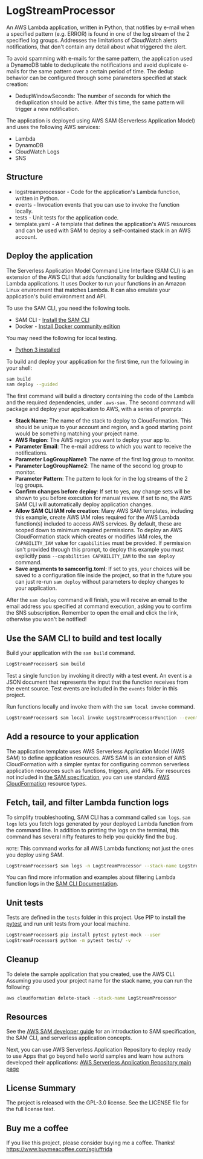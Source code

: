 # LogStreamProcessor
An AWS Lambda application, written in Python, that notifies by e-mail when a specified pattern (e.g. ERROR) is found in one of the log stream of the 2 specified log groups.
Addresses the limitations of CloudWatch alerts notifications, that don't contain any detail about what triggered the alert.

To avoid spamming with e-mails for the same pattern, the application used a DynamoDB table to deduplicate the notifications and avoid duplicate e-mails for the same pattern over a certain period of time.
The dedup behavior can be configured through some parameters specified at stack creation:
- DedupWindowSeconds: The number of seconds for which the deduplication should be active. After this time, the same pattern will trigger a new notification.

The application is deployed using AWS SAM (Serverless Application Model) and uses the following AWS services:
- Lambda
- DynamoDB
- CloudWatch Logs
- SNS

## Structure
- logstreamprocessor - Code for the application's Lambda function, written in Python.
- events - Invocation events that you can use to invoke the function locally.
- tests - Unit tests for the application code.
- template.yaml - A template that defines the application's AWS resources and can be used with SAM to deploy a self-contained stack in an AWS account.

## Deploy the application

The Serverless Application Model Command Line Interface (SAM CLI) is an extension of the AWS CLI that adds functionality for building and testing Lambda applications. It uses Docker to run your functions in an Amazon Linux environment that matches Lambda. It can also emulate your application's build environment and API.

To use the SAM CLI, you need the following tools.

* SAM CLI - [Install the SAM CLI](https://docs.aws.amazon.com/serverless-application-model/latest/developerguide/serverless-sam-cli-install.html)
* Docker - [Install Docker community edition](https://hub.docker.com/search/?type=edition&offering=community)

You may need the following for local testing.
* [Python 3 installed](https://www.python.org/downloads/)

To build and deploy your application for the first time, run the following in your shell:

```bash
sam build
sam deploy --guided
```

The first command will build a directory containing the code of the Lambda and the required dependencies, under ```.aws-sam.```
The second command will package and deploy your application to AWS, with a series of prompts:

* **Stack Name**: The name of the stack to deploy to CloudFormation. This should be unique to your account and region, and a good starting point would be something matching your project name.
* **AWS Region**: The AWS region you want to deploy your app to.
* **Parameter Email**: The e-mail address to which you want to receive the notifications.
* **Parameter LogGroupName1**: The name of the first log group to monitor.
* **Parameter LogGroupName2**: The name of the second log group to monitor.
* **Parameter Pattern**: The pattern to look for in the log streams of the 2 log groups.
* **Confirm changes before deploy**: If set to yes, any change sets will be shown to you before execution for manual review. If set to no, the AWS SAM CLI will automatically deploy application changes.
* **Allow SAM CLI IAM role creation**: Many AWS SAM templates, including this example, create AWS IAM roles required for the AWS Lambda function(s) included to access AWS services. By default, these are scoped down to minimum required permissions. To deploy an AWS CloudFormation stack which creates or modifies IAM roles, the `CAPABILITY_IAM` value for `capabilities` must be provided. If permission isn't provided through this prompt, to deploy this example you must explicitly pass `--capabilities CAPABILITY_IAM` to the `sam deploy` command.
* **Save arguments to samconfig.toml**: If set to yes, your choices will be saved to a configuration file inside the project, so that in the future you can just re-run `sam deploy` without parameters to deploy changes to your application.

After the ```sam deploy``` command will finish, you will receive an email to the email address you specified at command execution, asking you to confirm the SNS subscription.
Remember to open the email and click the link, otherwise you won't be notified!

## Use the SAM CLI to build and test locally

Build your application with the `sam build` command.

```bash
LogStreamProcessor$ sam build
```

Test a single function by invoking it directly with a test event. An event is a JSON document that represents the input that the function receives from the event source. Test events are included in the `events` folder in this project.

Run functions locally and invoke them with the `sam local invoke` command.

```bash
LogStreamProcessor$ sam local invoke LogStreamProcessorFunction --event events/event.json
```

## Add a resource to your application
The application template uses AWS Serverless Application Model (AWS SAM) to define application resources. AWS SAM is an extension of AWS CloudFormation with a simpler syntax for configuring common serverless application resources such as functions, triggers, and APIs. For resources not included in [the SAM specification](https://github.com/awslabs/serverless-application-model/blob/master/versions/2016-10-31.md), you can use standard [AWS CloudFormation](https://docs.aws.amazon.com/AWSCloudFormation/latest/UserGuide/aws-template-resource-type-ref.html) resource types.

## Fetch, tail, and filter Lambda function logs

To simplify troubleshooting, SAM CLI has a command called `sam logs`. `sam logs` lets you fetch logs generated by your deployed Lambda function from the command line. In addition to printing the logs on the terminal, this command has several nifty features to help you quickly find the bug.

`NOTE`: This command works for all AWS Lambda functions; not just the ones you deploy using SAM.

```bash
LogStreamProcessor$ sam logs -n LogStreamProcessor --stack-name LogStreamProcessor --tail
```

You can find more information and examples about filtering Lambda function logs in the [SAM CLI Documentation](https://docs.aws.amazon.com/serverless-application-model/latest/developerguide/serverless-sam-cli-logging.html).

## Unit tests

Tests are defined in the `tests` folder in this project. Use PIP to install the [pytest](https://docs.pytest.org/en/latest/) and run unit tests from your local machine.

```bash
LogStreamProcessor$ pip install pytest pytest-mock --user
LogStreamProcessor$ python -m pytest tests/ -v
```

## Cleanup

To delete the sample application that you created, use the AWS CLI. Assuming you used your project name for the stack name, you can run the following:

```bash
aws cloudformation delete-stack --stack-name LogStreamProcessor
```

## Resources

See the [AWS SAM developer guide](https://docs.aws.amazon.com/serverless-application-model/latest/developerguide/what-is-sam.html) for an introduction to SAM specification, the SAM CLI, and serverless application concepts.

Next, you can use AWS Serverless Application Repository to deploy ready to use Apps that go beyond hello world samples and learn how authors developed their applications: [AWS Serverless Application Repository main page](https://aws.amazon.com/serverless/serverlessrepo/)

## License Summary
The project is released with the GPL-3.0 license. See the LICENSE file for the full license text.

## Buy me a coffee
If you like this project, please consider buying me a coffee. Thanks!
https://www.buymeacoffee.com/sgiuffrida